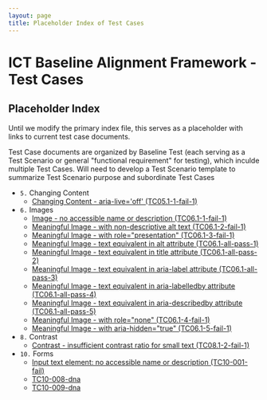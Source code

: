 ```yaml
---
layout: page
title: Placeholder Index of Test Cases
---
```


# ICT Baseline Alignment Framework - Test Cases
## Placeholder Index

Until we modify the primary index file, this serves as a placeholder with links to current test case documents.

Test Case documents are organized by Baseline Test (each serving as a Test Scenario or general "functional requirement" for testing), which inculde multiple Test Cases. Will need to develop a Test Scenario template to summarize Test Scenario purpose and subordinate Test Cases

* `5.` Changing Content
  * [Changing Content - aria-live='off' (TC05.1-1-fail-1)](testcases/TC05.1-1-fail-1.html)
* `6.` Images
  * [Image - no accessible name or description (TC06.1-1-fail-1)](testcases/TC06.1-1-fail-1.html) 
  * [Meaningful Image - with non-descriptive alt text (TC06.1-2-fail-1)](testcases/TC06.1-2-fail-1.html)
  * [Meaningful Image -  with role="presentation" (TC06.1-3-fail-1)](testcases/TC06.1-3-fail-1.html)
  * [Meaningful Image - text equivalent in alt attribute (TC06.1-all-pass-1)](testcases/TC06.1-all-pass-1.html)
  * [Meaningful Image - text equivalent in title attribute (TC06.1-all-pass-2)](testcases/TC06.1-all-pass-2.html)
  * [Meaningful Image - text equivalent in aria-label attribute (TC06.1-all-pass-3)](testcases/TC06.1-all-pass-3.html)
  * [Meaningful Image - text equivalent in aria-labelledby attribute (TC06.1-all-pass-4)](testcases/TC06.1-all-pass-4.html)
  * [Meaningful Image - text equivalent in aria-describedby attribute (TC06.1-all-pass-5)](testcases/TC06.1-all-pass-5.html)  
  * [Meaningful Image - with role="none" (TC06.1-4-fail-1)](testcases/TC06.1-4-fail-1.html)
  * [Meaningful Image - with aria-hidden="true" (TC06.1-5-fail-1)](testcases/TC06.1-5-fail-1.html)
* `8.` Contrast
  * [Contrast - insufficient contrast ratio for small text (TC08.1-2-fail-1)](testcases/TC08.1-2-fail-1.html)
* `10.` Forms
  * [Input text element: no accessible name or description (TC10-001-fail)](testcases/TC10-001-fail.html)
  * [TC10-008-dna](testcases/TC10-008-dna.html)
  * [TC10-009-dna](testcases/TC10-009-dna.html)